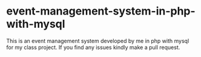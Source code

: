# event-management-system-in-php-with-mysql
This is an event management system developed by me in php with mysql for my class project.
If you find any issues kindly make a pull request.

